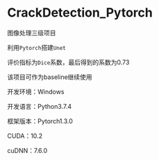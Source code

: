 # CrackDetection_Pytorch

图像处理三级项目

利用`Pytorch`搭建`Unet`

评价指标为`Dice`系数，最后得到的系数为0.73

该项目可作为baseline继续使用

开发环境：Windows

开发语言：Python3.7.4

框架版本：Pytorch1.3.0

CUDA：10.2

cuDNN：7.6.0